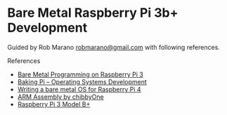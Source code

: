 # Bare Metal Raspberry Pi 3b+ Development
Guided by Rob Marano <robmarano@gmail.com> with following references.

References
* [Bare Metal Programming on Raspberry Pi 3](https://github.com/bztsrc/raspi3-tutorial)
* [Baking Pi – Operating Systems Development](https://www.cl.cam.ac.uk/projects/raspberrypi/tutorials/os/index.html)
* [Writing a bare metal OS for Raspberry Pi 4](https://isometimes.github.io/rpi4-osdev/)
* [ARM Assembly by chibbyOne](https://github.com/chibby0ne/ARM_Assembly)
* [Raspberry Pi 3 Model B+](https://www.raspberrypi.org/products/raspberry-pi-3-model-b-plus/)
